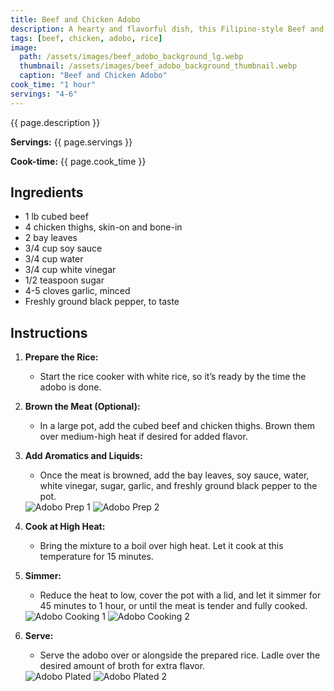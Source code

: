 ```yaml
---
title: Beef and Chicken Adobo
description: A hearty and flavorful dish, this Filipino-style Beef and Chicken Adobo is a perfect blend of savory, tangy, and rich flavors. Slow-cooked to tender perfection, the beef and chicken absorb the aromatic blend of soy sauce, vinegar, garlic, and bay leaves, creating a dish that’s comforting and deeply satisfying. Perfect when served over steamed rice, this adobo is a delicious, family-friendly meal that brings the authentic taste of the Philippines to your table.
tags: [beef, chicken, adobo, rice]
image: 
  path: /assets/images/beef_adobo_background_lg.webp
  thumbnail: /assets/images/beef_adobo_background_thumbnail.webp
  caption: "Beef and Chicken Adobo"
cook_time: "1 hour"
servings: "4-6"
---
```


<p>{{ page.description }}</p>

<div class="recipe-details">
    <p><strong>Servings:</strong> {{ page.servings }}</p>
    <p><strong>Cook-time:</strong> {{ page.cook_time }}</p>
</div>

## Ingredients

- 1 lb cubed beef
- 4 chicken thighs, skin-on and bone-in
- 2 bay leaves
- 3/4 cup soy sauce
- 3/4 cup water
- 3/4 cup white vinegar
- 1/2 teaspoon sugar
- 4-5 cloves garlic, minced
- Freshly ground black pepper, to taste

## Instructions

1. **Prepare the Rice:**
   - Start the rice cooker with white rice, so it’s ready by the time the adobo is done.

2. **Brown the Meat (Optional):**
   - In a large pot, add the cubed beef and chicken thighs. Brown them over medium-high heat if desired for added flavor.

3. **Add Aromatics and Liquids:**
   - Once the meat is browned, add the bay leaves, soy sauce, water, white vinegar, sugar, garlic, and freshly ground black pepper to the pot.

    <div class="image-row">
    <img src="/assets/images/adobo_prep.jpg" alt="Adobo Prep 1">
    <img src="/assets/images/adobo_prep2.jpg" alt="Adobo Prep 2">
    </div>

4. **Cook at High Heat:**
   - Bring the mixture to a boil over high heat. Let it cook at this temperature for 15 minutes.

5. **Simmer:**
   - Reduce the heat to low, cover the pot with a lid, and let it simmer for 45 minutes to 1 hour, or until the meat is tender and fully cooked.

    <div class="image-row">
    <img src="/assets/images/adobo_cooking_beef.jpg" alt="Adobo Cooking 1">
    <img src="/assets/images/adobo_cooking_chicken.jpg" alt="Adobo Cooking 2">
    </div>

6. **Serve:**
   - Serve the adobo over or alongside the prepared rice. Ladle over the desired amount of broth for extra flavor.

    <div class="image-row">
    <img src="/assets/images/adobo_plated.jpg" alt="Adobo Plated">
    <img src="/assets/images/adobo_plated_lg.jpg" alt="Adobo Plated 2">
    </div>
